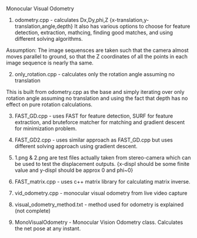 Monocular Visual Odometry

1) odometry.cpp - calculates Dx,Dy,phi,Z {x-translation,y-translation,angle,depth}
It also has various options to choose for feature detection, extraction, mathcing, finding good matches, and using different solving algorithms.

Assumption: The image sequensces are taken such that the camera almost moves parallel to ground, so that the Z coordinates of all the points in each image sequence is nearly tha same.

2) only_rotation.cpp - calculates only the rotation angle assuming no translation

This is built from odometry.cpp as the base and simply iterating over only rotation angle assuming no translation and using the fact that depth has no effect on pure rotation calculations.

3) FAST_GD.cpp - uses FAST for feature detection, SURF for feature extraction, and bruteforce matcher for matching and gradient descent for minimization problem.

4) FAST_GD2.cpp - uses similar approach as FAST_GD.cpp but uses different solving approach using gradient descent.

5) 1.png & 2.png are test files actually taken from stereo-camera which can be used to test the displacement outputs. {x-displ should be some finite value and y-displ should be approx 0 and phi~0}

6) FAST_matrix.cpp - uses c++ matrix library for calculating matrix inverse.

7) vid_odometry.cpp - monocular visual odometry from live video capture

8) visual_odometry_method.txt - method used for odometry is explained (not complete)

9) MonoVisualOdometry - Monocular Vision Odometry class. Calculates the net pose at any instant.
